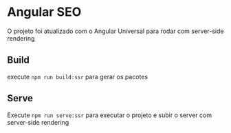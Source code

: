 # Angular SEO
O projeto foi atualizado com o Angular Universal para rodar com server-side rendering

## Build
execute `npm run build:ssr` para gerar os pacotes

## Serve
Execute `npm run serve:ssr` para executar o projeto e subir o server com server-side rendering

